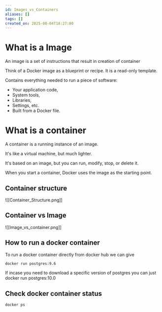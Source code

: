 ```yaml
---
id: Images_vs_Containers
aliases: []
tags: []
created_on: 2025-08-04T18:27:00
---
```


# What is a Image 

An image is a set of instructions that result in creation of container 

Think of a Docker image as a blueprint or recipe. It is a read-only template.

Contains everything needed to run a piece of software:

-   Your application code,
-   System tools,
-   Libraries,
-   Settings, etc.
-   Built from a Docker file.

# What is a container 

A container is a running instance of an image.

It's like a virtual machine, but much lighter.

It's based on an image, but you can run, modify, stop, or delete it.

When you start a container, Docker uses the image as the starting point.

## Container structure 

![[Container_Structure.png]]

## Container vs Image 

![[Image_vs_container.png]]

## How to run a docker container 

To run a docker container directly from docker hub we can give 

```bash
docker run postgres:9.6
```

If incase you need to download a specific version of postgres you can just docker run postgres:10.0

## Check docker container status 

```bash
docker ps
```


